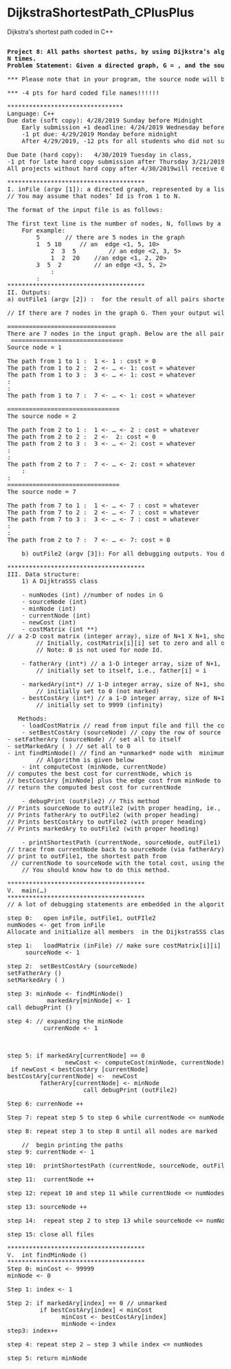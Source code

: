# DijkstraShortestPath_CPlusPlus
Dijkstra's shortest path coded in C++

<pre>

<b>Project 8: All paths shortest paths, by using Dijkstra’s algorithm for the Single-Source-Shortest Paths problem 
N times.
Problem Statement: Given a directed graph, G = <N, E>, and the source node, S, in G, the task is find the shortest paths from S to every other nodes in G, using the Dijkstra’s algorithm.</b>

*** Please note that in your program, the source node will be 1, 2, 3, …, N.  // i.e., Your program will produce *all pairs* shortest paths. 
 
*** -4 pts for hard coded file names!!!!!!

********************************
Language: C++ 
Due date (soft copy): 4/28/2019 Sunday before Midnight
	Early submission +1 deadline: 4/24/2019 Wednesday before Midnight
	-1 pt due: 4/29/2019 Monday before midnight
	After 4/29/2019, -12 pts for all students who did not submit soft copy 

Due Date (hard copy):   4/30/2019 Tuesday in class, 
-1 pt for late hard copy submission after Thursday 3/21/2019 (in class).
All projects without hard copy after 4/30/2019will receive 0 pts even you have submit soft copy on time and even if it works.

**************************************
I. inFile (argv [1]): a directed graph, represented by a list of edges with costs, {<ni, nj, c>}  
// You may assume that nodes’ Id is from 1 to N.  

The format of the input file is as follows:

The first text line is the number of nodes, N, follows by a list of triplets, <ni, nj, cost>
	For example:
		5		// there are 5 nodes in the graph 
		1  5 10 	// an  edge <1, 5, 10> 
    		2  3  5 		// an edge <2, 3, 5> 
     		1  2  20 	//an edge <1, 2, 20> 
		3  5  2 		// an edge <3, 5, 2> 
    		:	
		:
**************************************
II. Outputs: 
a) outFile1 (argv [2]) :  for the result of all pairs shortest paths. The format is given below:
	
// If there are 7 nodes in the graph G. Then your output will be as follows:

==============================
There are 7 nodes in the input graph. Below are the all pairs of shortest paths:
 ===============================
Source node = 1 

The path from 1 to 1 :  1 <- 1 : cost = 0 
The path from 1 to 2 :  2 <- … <- 1: cost = whatever
The path from 1 to 3 :  3 <- … <- 1: cost = whatever
:
:
The path from 1 to 7 :  7 <- … <- 1: cost = whatever

===============================
The source node = 2 

The path from 2 to 1 :  1 <- … <- 2 : cost = whatever
The path from 2 to 2 :  2 <-  2: cost = 0 
The path from 2 to 3 :  3 <- … <- 2: cost = whatever
:
:
The path from 2 to 7 :  7 <- … <- 2: cost = whatever
	:
:
===============================
The source node = 7 

The path from 7 to 1 :  1 <- … <- 7 : cost = whatever
The path from 7 to 2 :  2 <- … <- 7 : cost = whatever
The path from 7 to 3 :  3 <- … <- 7 : cost = whatever
:
:
The path from 2 to 7 :  7 <- … <- 7: cost = 0

	b) outFile2 (argv [3]): For all debugging outputs. You do NOT need to print outFile2 for your hard copies.

**************************************
III. Data structure:
	1) A DijktraSSS class
	
	- numNodes (int) //number of nodes in G
	- sourceNode (int)
	- minNode (int)
	- currentNode (int)
	- newCost (int)
	- costMatrix (int **)
// a 2-D cost matrix (integer array), size of N+1 X N+1, should be dynamically allocated.
		// Initially, costMatrix[i][i] set to zero and all others set to infinity, 99999
		// Note: 0 is not used for node Id.

	- fatherAry (int*) // a 1-D integer array, size of N+1, should be dynamically allocated.
		// initially set to itself, i.e., father[i] = i

 	- markedAry(int*) // 1-D integer array, size of N+1, should be dynamically allocated.
		// initially set to 0 (not marked)
	- bestCostAry (int*) // a 1-D integer array, size of N+1, should be dynamically allocated.
		// initially set to 9999 (infinity)

   Methods:
	- loadCostMatrix // read from input file and fill the costMatrix, 
	- setBestCostAry (sourceNode) // copy the row of source node from costMatrix, 
- setFatherAry (sourceNode) // set all to itself
- setMarkedAry ( ) // set all to 0
- int findMinNode() // find an *unmarked* node with  minimum cost from bestCostAry
		// Algorithm is given below
	- int computeCost (minNode, currentNode) 
// computes the best cost for currentNode, which is
// bestCostAry [minNode] plus the edge cost from minNode to currentNode.
// return the computed best cost for currentNode

	- debugPrint (outFile2) // This method 
// Prints sourceNode to outFile2 (with proper heading, ie., the sourceNode is: )
// Prints fatherAry to outFile2 (with proper heading)
// Prints bestCostAry to outFile2 (with proper heading)
// Prints markedAry to outFile2 (with proper heading)

	- printShortestPath (currentNode, sourceNode, outFile1) 
// trace from currentNode back to sourceNode (via fatherAry), 
// print to outFile1, the shortest path from
 // currentNode to sourceNode with the total cost, using the format given in the above
	// You should know how to do this method.

**************************************	
V.  main(…)
**************************************
// A lot of debugging statements are embedded in the algorithm for debugging your program!

step 0:   open inFile, outFile1, outFIle2
numNodes <- get from inFile
Allocate and initialize all members  in the DijkstraSSS class accordingly
	
step 1:   loadMatrix (inFile) // make sure costMatrix[i][i] set to 0
	 sourceNode <- 1

step 2:  setBestCostAry (sourceNode)
setFatherAry ()
setMarkedAry ( )

step 3: minNode <- findMinNode() 
           markedAry[minNode] <- 1
call debugPrint () 
     
step 4: // expanding the minNode
          currenNode <- 1



step 5: if markedAry[currentNode] == 0
           		newCost <- computeCost(minNode, currentNode)
 if newCost < bestCostAry [currentNode]
bestCostAry[currentNode] <-  newCost
  		 fatherAry[currentNode] <- minNode   
  	            	 call debugPrint (outFile2)

Step 6: currenNode ++

Step 7: repeat step 5 to step 6 while currentNode <= numNodes

step 8: repeat step 3 to step 8 until all nodes are marked

	//  begin printing the paths
step 9: currentNode <- 1

step 10:  printShortestPath (currentNode, sourceNode, outFile1)

step 11:  currentNode ++

step 12: repeat 10 and step 11 while currentNode <= numNodes

step 13: sourceNode ++

step 14:  repeat step 2 to step 13 while sourceNode <= numNodes

step 15: close all files

**************************************	
V.  int findMinNode ()
**************************************
Step 0: minCost <- 99999
minNode <- 0

Step 1: index <- 1

Step 2: if markedAry[index] == 0 // unmarked
	     if bestCostAry[index] < minCost
	           minCost <- bestCostAry[index]
	           minNode <-index
step3: index++

step 4: repeat step 2 – step 3 while index <= numNodes

step 5: return minNode



<pre>
